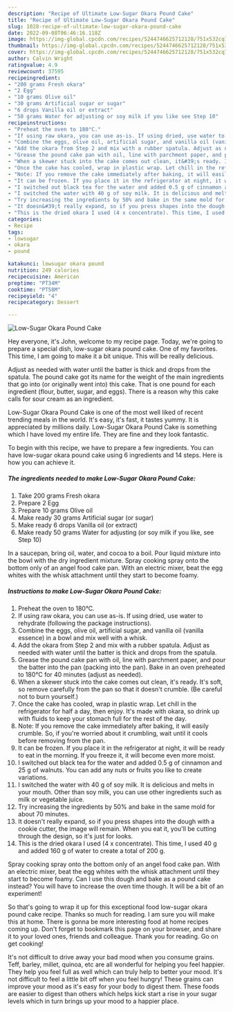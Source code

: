 ```yaml
---
description: "Recipe of Ultimate Low-Sugar Okara Pound Cake"
title: "Recipe of Ultimate Low-Sugar Okara Pound Cake"
slug: 1028-recipe-of-ultimate-low-sugar-okara-pound-cake
date: 2022-09-08T06:46:16.118Z
image: https://img-global.cpcdn.com/recipes/5244746625712128/751x532cq70/low-sugar-okara-pound-cake-recipe-main-photo.jpg
thumbnail: https://img-global.cpcdn.com/recipes/5244746625712128/751x532cq70/low-sugar-okara-pound-cake-recipe-main-photo.jpg
cover: https://img-global.cpcdn.com/recipes/5244746625712128/751x532cq70/low-sugar-okara-pound-cake-recipe-main-photo.jpg
author: Calvin Wright
ratingvalue: 4.9
reviewcount: 37595
recipeingredient:
- "200 grams Fresh okara"
- "2 Egg"
- "10 grams Olive oil"
- "30 grams Artificial sugar or sugar"
- "6 drops Vanilla oil or extract"
- "50 grams Water for adjusting or soy milk if you like see Step 10"
recipeinstructions:
- "Preheat the oven to 180°C."
- "If using raw okara, you can use as-is. If using dried, use water to rehydrate (following the package instructions)."
- "Combine the eggs, olive oil, artificial sugar, and vanilla oil (vanilla essence) in a bowl and mix well with a whisk."
- "Add the okara from Step 2 and mix with a rubber spatula. Adjust as needed with water until the batter is thick and drops from the spatula."
- "Grease the pound cake pan with oil, line with parchment paper, and pour the batter into the pan (packing into the pan). Bake in an oven preheated to 180°C for 40 minutes (adjust as needed)."
- "When a skewer stuck into the cake comes out clean, it&#39;s ready. It&#39;s soft, so remove carefully from the pan so that it doesn&#39;t crumble. (Be careful not to burn yourself.)"
- "Once the cake has cooled, wrap in plastic wrap. Let chill in the refrigerator for half a day, then enjoy. It&#39;s made with okara, so drink up with fluids to keep your stomach full for the rest of the day."
- "Note: If you remove the cake immediately after baking, it will easily crumble. So, if you&#39;re worried about it crumbling, wait until it cools before removing from the pan."
- "It can be frozen. If you place it in the refrigerator at night, it will be ready to eat in the morning. If you freeze it, it will become even more moist."
- "I switched out black tea for the water and added 0.5 g of cinnamon and 25 g of walnuts. You can add any nuts or fruits you like to create variations."
- "I switched the water with 40 g of soy milk. It is delicious and melts in your mouth. Other than soy milk, you can use other ingredients such as milk or vegetable juice."
- "Try increasing the ingredients by 50% and bake in the same mold for about 70 minutes."
- "It doesn&#39;t really expand, so if you press shapes into the dough with a cookie cutter, the image will remain. When you eat it, you&#39;ll be cutting through the design, so it&#39;s just for looks."
- "This is the dried okara I used (4 x concentrate). This time, I used 40 g and added 160 g of water to create a total of 200 g."
categories:
- Recipe
tags:
- lowsugar
- okara
- pound

katakunci: lowsugar okara pound 
nutrition: 249 calories
recipecuisine: American
preptime: "PT34M"
cooktime: "PT58M"
recipeyield: "4"
recipecategory: Dessert

---
```



![Low-Sugar Okara Pound Cake](https://img-global.cpcdn.com/recipes/5244746625712128/751x532cq70/low-sugar-okara-pound-cake-recipe-main-photo.jpg)

Hey everyone, it's John, welcome to my recipe page. Today, we're going to prepare a special dish, low-sugar okara pound cake. One of my favorites. This time, I am going to make it a bit unique. This will be really delicious.

Adjust as needed with water until the batter is thick and drops from the spatula. The pound cake got its name for the weight of the main ingredients that go into (or originally went into) this cake. That is one pound for each ingredient (flour, butter, sugar, and eggs). There is a reason why this cake calls for sour cream as an ingredient.

Low-Sugar Okara Pound Cake is one of the most well liked of recent trending meals in the world. It's easy, it's fast, it tastes yummy. It is appreciated by millions daily. Low-Sugar Okara Pound Cake is something which I have loved my entire life. They are fine and they look fantastic.


To begin with this recipe, we have to prepare a few ingredients. You can have low-sugar okara pound cake using 6 ingredients and 14 steps. Here is how you can achieve it.

<!--inarticleads1-->

##### The ingredients needed to make Low-Sugar Okara Pound Cake:

1. Take 200 grams Fresh okara
1. Prepare 2 Egg
1. Prepare 10 grams Olive oil
1. Make ready 30 grams Artificial sugar (or sugar)
1. Make ready 6 drops Vanilla oil (or extract)
1. Make ready 50 grams Water for adjusting (or soy milk if you like, see Step 10)


In a saucepan, bring oil, water, and cocoa to a boil. Pour liquid mixture into the bowl with the dry ingredient mixture. Spray cooking spray onto the bottom only of an angel food cake pan. With an electric mixer, beat the egg whites with the whisk attachment until they start to become foamy. 

<!--inarticleads2-->

##### Instructions to make Low-Sugar Okara Pound Cake:

1. Preheat the oven to 180°C.
1. If using raw okara, you can use as-is. If using dried, use water to rehydrate (following the package instructions).
1. Combine the eggs, olive oil, artificial sugar, and vanilla oil (vanilla essence) in a bowl and mix well with a whisk.
1. Add the okara from Step 2 and mix with a rubber spatula. Adjust as needed with water until the batter is thick and drops from the spatula.
1. Grease the pound cake pan with oil, line with parchment paper, and pour the batter into the pan (packing into the pan). Bake in an oven preheated to 180°C for 40 minutes (adjust as needed).
1. When a skewer stuck into the cake comes out clean, it&#39;s ready. It&#39;s soft, so remove carefully from the pan so that it doesn&#39;t crumble. (Be careful not to burn yourself.)
1. Once the cake has cooled, wrap in plastic wrap. Let chill in the refrigerator for half a day, then enjoy. It&#39;s made with okara, so drink up with fluids to keep your stomach full for the rest of the day.
1. Note: If you remove the cake immediately after baking, it will easily crumble. So, if you&#39;re worried about it crumbling, wait until it cools before removing from the pan.
1. It can be frozen. If you place it in the refrigerator at night, it will be ready to eat in the morning. If you freeze it, it will become even more moist.
1. I switched out black tea for the water and added 0.5 g of cinnamon and 25 g of walnuts. You can add any nuts or fruits you like to create variations.
1. I switched the water with 40 g of soy milk. It is delicious and melts in your mouth. Other than soy milk, you can use other ingredients such as milk or vegetable juice.
1. Try increasing the ingredients by 50% and bake in the same mold for about 70 minutes.
1. It doesn&#39;t really expand, so if you press shapes into the dough with a cookie cutter, the image will remain. When you eat it, you&#39;ll be cutting through the design, so it&#39;s just for looks.
1. This is the dried okara I used (4 x concentrate). This time, I used 40 g and added 160 g of water to create a total of 200 g.


Spray cooking spray onto the bottom only of an angel food cake pan. With an electric mixer, beat the egg whites with the whisk attachment until they start to become foamy. Can I use this dough and bake as a pound cake instead? You will have to increase the oven time though. It will be a bit of an experiment! 

So that's going to wrap it up for this exceptional food low-sugar okara pound cake recipe. Thanks so much for reading. I am sure you will make this at home. There is gonna be more interesting food at home recipes coming up. Don't forget to bookmark this page on your browser, and share it to your loved ones, friends and colleague. Thank you for reading. Go on get cooking!

It's not difficult to drive away your bad mood when you consume grains. Teff, barley, millet, quinoa, etc are all wonderful for helping you feel happier. They help you feel full as well which can truly help to better your mood. It's not difficult to feel a little bit off when you feel hungry! These grains can improve your mood as it's easy for your body to digest them. These foods are easier to digest than others which helps kick start a rise in your sugar levels which in turn brings up your mood to a happier place.
